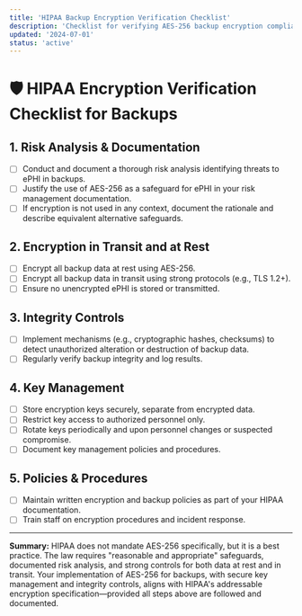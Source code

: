 ```yaml
---
title: 'HIPAA Backup Encryption Verification Checklist'
description: 'Checklist for verifying AES-256 backup encryption compliance with HIPAA requirements.'
updated: '2024-07-01'
status: 'active'
---
```


# 🛡️ HIPAA Encryption Verification Checklist for Backups

## 1. Risk Analysis & Documentation

- [ ] Conduct and document a thorough risk analysis identifying threats to ePHI in backups.
- [ ] Justify the use of AES-256 as a safeguard for ePHI in your risk management documentation.
- [ ] If encryption is not used in any context, document the rationale and describe equivalent alternative safeguards.

## 2. Encryption in Transit and at Rest

- [ ] Encrypt all backup data at rest using AES-256.
- [ ] Encrypt all backup data in transit using strong protocols (e.g., TLS 1.2+).
- [ ] Ensure no unencrypted ePHI is stored or transmitted.

## 3. Integrity Controls

- [ ] Implement mechanisms (e.g., cryptographic hashes, checksums) to detect unauthorized alteration or destruction of backup data.
- [ ] Regularly verify backup integrity and log results.

## 4. Key Management

- [ ] Store encryption keys securely, separate from encrypted data.
- [ ] Restrict key access to authorized personnel only.
- [ ] Rotate keys periodically and upon personnel changes or suspected compromise.
- [ ] Document key management policies and procedures.

## 5. Policies & Procedures

- [ ] Maintain written encryption and backup policies as part of your HIPAA documentation.
- [ ] Train staff on encryption procedures and incident response.

---

**Summary:**
HIPAA does not mandate AES-256 specifically, but it is a best practice. The law requires "reasonable and appropriate" safeguards, documented risk analysis, and strong controls for both data at rest and in transit. Your implementation of AES-256 for backups, with secure key management and integrity controls, aligns with HIPAA's addressable encryption specification—provided all steps above are followed and documented.
